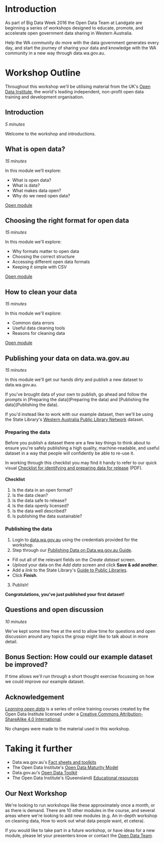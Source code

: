 # Introduction
As part of Big Data Week 2016 the Open Data Team at Landgate are beginning a series of workshops designed to educate, promote, and accelerate open government data sharing in Western Australia.

Help the WA community do more with the data government generates every day, and start the journey of sharing your data and knowledge with the WA community in a new way through data.wa.gov.au.

# Workshop Outline
Throughout this workshop we'll be utilising material from the UK's [Open Data Institute](http://theodi.org/), the world's leading independent, non-profit open data training and development organisation.

## Introduction
*5 minutes*

Welcome to the workshop and introductions.

## What is open data?
*15 minutes*

In this module we’ll explore:

* What is open data?
* What is data?
* What makes data open?
* Why do we need open data?

[Open module](http://www.europeandataportal.eu/elearning/en/module1/#/id/co-01)

## Choosing the right format for open data
*15 minutes*

In this module we'll explore:

* Why formats matter to open data
* Choosing the correct structure
*  Accessing different open data formats
* Keeping it simple with CSV

[Open module](http://www.europeandataportal.eu/elearning/en/module9/#/id/co-01)

## How to clean your data
*15 minutes*

In this module we'll explore:

* Common data errors
* Useful data cleaning tools
* Reasons for cleaning data

[Open module](http://www.europeandataportal.eu/elearning/en/module11/#/id/co-01)

## Publishing your data on data.wa.gov.au
*15 minutes*

In this module we'll get our hands dirty and publish a new dataset to data.wa.gov.au.

If you've brought data of your own to publish, go ahead and follow the prompts in [Preparing the data](Preparing the data) and [Publishing the data](Publishing the data).

If you'd instead like to work with our example dataset, then we'll be using the State Library's [Western Australia Public Library Network](https://raw.githubusercontent.com/datawagovau/toolkit/master/docs/workshops/example-data/libraries20150603.csv) dataset.

### Preparing the data
Before you publish a dataset there are a few key things to think about to ensure you're safely publishing a high quality, machine-readable, and useful dataset in a way that people will confidently be able to re-use it. 

In working through this checklist you may find it handy to refer to our quick visual [Checklist for identifying and preparing data for release](http://data.wa.gov.au/__data/assets/pdf_file/0006/9564/1179-Open-Data-flowchart-visual-A3.pdf) (PDF).

#### Checklist
1. Is the data in an open format?
2. Is the data clean?
3. Is the data safe to release?
4. Is the data openly licensed?
5. Is the data well described?
6. Is publishing the data sustainable?

### Publishing the data
1. Login to [data.wa.gov.au](http://catalogue.beta.data.wa.gov.au/user/login) using the credentials provided for the workshop.
2. Step through our [Publishing Data on Data.wa.gov.au Guide](http://toolkit.data.wa.gov.au/#publishing-data).
  - Fill out all of the relevant fields on the *Create dataset* screen.
  - *Upload* your data on the *Add data* screen and click **Save & add another**.
  - Add a *link* to the State Library's [Guide to Public Libraries](http://slwa.wa.gov.au/find/guide_to_public_libraries).
  - Click **Finish**.
3. Publish!

**Congratulations, you've just published your first dataset!**

## Questions and open discussion
*10 minutes*

We've kept some time free at the end to allow time for questions and open discussion around any topics the group might like to talk about in more detail. 

## Bonus Section: How could our example dataset be improved?
If time allows we'll run through a short thought exercise focussing on how we could improve our example dataset.

## Acknowledgement
[*Learning open data*](http://www.europeandataportal.eu/elearning/en/) is a series of online training courses created by the Open Data Institute licensed under a [Creative Commons Attribution-ShareAlike 4.0 International](http://creativecommons.org/licenses/by-sa/4.0/).

No changes were made to the material used in this workshop.

# Taking it further
- Data.wa.gov.au's [Fact sheets and toolkits](http://data.wa.gov.au/fact-sheets-and-toolkit)
- The Open Data Institute's [Open Data Maturity Model](http://theodi.org/guides/maturity-model)
- Data.gov.au's [Open Data Toolkit](https://toolkit.data.gov.au/index.php?title=Main_Page)
- The Open Data Institute's (Queensland) [Educational resources](http://queensland.theodi.org/home/learning/)

## Our Next Workshop
We're looking to run workshops like these approximately once a month, or as there is demand. There are 10 other modules in the course, and several areas where we're looking to add new modules (e.g. An in-depth workshop on cleaning data, How to work out what data people want, et cetera).

If you would like to take part in a future workshop, or have ideas for a new module, please let your presenters know or contact the [Open Data Team](mailto:opendata@landgate.wa.gov.au?Subject=Open%20Data%20Workshop%20Series).
